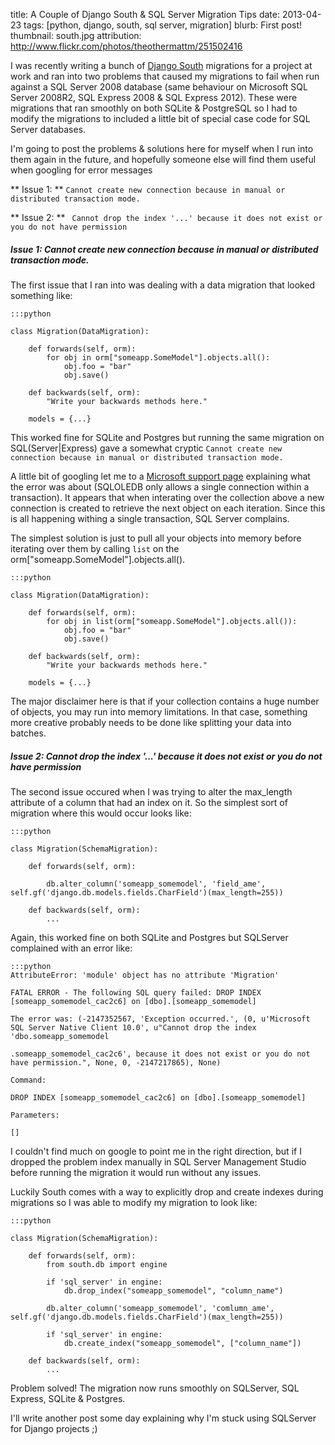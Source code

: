 title: A Couple of Django South & SQL Server Migration Tips
date: 2013-04-23
tags: [python, django, south, sql server, migration]
blurb: First post!
thumbnail: south.jpg 
attribution: http://www.flickr.com/photos/theothermattm/251502416

I was recently writing a bunch of [Django South](http://south.aeracode.org)
migrations for a project at work and ran into two problems that caused my
migrations to fail when run against a SQL Server 2008 database (same behaviour
on Microsoft SQL Server 2008R2, SQL Express 2008 &amp; SQL Express 2012). These
were migrations that ran smoothly on both SQLite &amp; PostgreSQL so I had to
modify the migrations to included a little bit of special case code for SQL
Server databases.

I'm going to post the problems &amp; solutions here for myself when I run into
them again in the future, and hopefully someone else will find them useful when
googling for error messages 

** Issue 1: ** `Cannot create new connection because in manual or distributed transaction mode.`

** Issue 2: ** ` Cannot drop the index '...' because it does not exist or you do not have permission` 

##### Issue 1: Cannot create new connection because in manual or distributed transaction mode. #####

The first issue that I ran into was dealing with a data migration that looked something like:

    :::python

    class Migration(DataMigration):

        def forwards(self, orm):
            for obj in orm["someapp.SomeModel"].objects.all():
                obj.foo = "bar"
                obj.save()

        def backwards(self, orm):
            "Write your backwards methods here."

        models = {...}

This worked fine for SQLite and Postgres but running the same migration on
SQL(Server|Express) gave a somewhat cryptic `Cannot create new connection
because in manual or distributed transaction mode.`

A little bit of googling let me to a [Microsoft support
page](http://support.microsoft.com/kb/272358) explaining what the error was
about (SQLOLEDB only allows a single connection within a transaction). It
appears that when interating over the collection above a new connection is
created to retrieve the next object on each iteration. Since this is all
happening withing a single transaction, SQL Server complains.

The simplest solution is just to pull all your objects into memory before
iterating over them by calling `list` on the orm["someapp.SomeModel"].objects.all().

    :::python

    class Migration(DataMigration):

        def forwards(self, orm):
            for obj in list(orm["someapp.SomeModel"].objects.all()):
                obj.foo = "bar"
                obj.save()

        def backwards(self, orm):
            "Write your backwards methods here."

        models = {...}

The major disclaimer here is that if your collection contains a huge number of
objects, you may run into memory limitations. In that case, something more
creative probably needs to be done like splitting your data into batches.

##### Issue 2: Cannot drop the index '...' because it does not exist or you do not have permission #####

The second issue occured when I was trying to alter the max\_length attribute
of a column that had an index on it. So the simplest sort of migration where
this would occur looks like:

    :::python

    class Migration(SchemaMigration):

        def forwards(self, orm):

            db.alter_column('someapp_somemodel', 'field_ame', self.gf('django.db.models.fields.CharField')(max_length=255))

        def backwards(self, orm):
            ...

Again, this worked fine on both SQLite and Postgres but SQLServer complained with an error like:

    :::python
    AttributeError: 'module' object has no attribute 'Migration'

    FATAL ERROR - The following SQL query failed: DROP INDEX [someapp_somemodel_cac2c6] on [dbo].[someapp_somemodel]

    The error was: (-2147352567, 'Exception occurred.', (0, u'Microsoft SQL Server Native Client 10.0', u"Cannot drop the index 'dbo.someapp_somemodel

    .someapp_somemodel_cac2c6', because it does not exist or you do not have permission.", None, 0, -2147217865), None)

    Command:

    DROP INDEX [someapp_somemodel_cac2c6] on [dbo].[someapp_somemodel]

    Parameters:

    []

I couldn't find much on google to point me in the right direction, but if I
dropped the problem index manually in SQL Server Management Studio before
running the migration it would run without any issues.

Luckily South comes with a way to explicitly drop and create indexes during
migrations so I was able to modify my migration to look like:


    :::python

    class Migration(SchemaMigration):

        def forwards(self, orm):
            from south.db import engine

            if 'sql_server' in engine:
                db.drop_index("someapp_somemodel", "column_name")

            db.alter_column('someapp_somemodel', 'comlumn_ame', self.gf('django.db.models.fields.CharField')(max_length=255))

            if 'sql_server' in engine:
                db.create_index("someapp_somemodel", ["column_name"])

        def backwards(self, orm):
            ...

Problem solved!  The migration now runs smoothly on SQLServer, SQL Express, SQLite & Postgres.

I'll write another post some day explaining why I'm stuck using SQLServer for Django projects ;)
